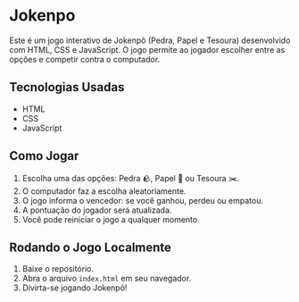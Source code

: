 # Jokenpo
Este é um jogo interativo de Jokenpô (Pedra, Papel e Tesoura) desenvolvido com HTML, CSS e JavaScript. O jogo permite ao jogador escolher entre as opções e competir contra o computador.

## Tecnologias Usadas
- HTML
- CSS
- JavaScript

## Como Jogar
1. Escolha uma das opções: Pedra 🪨, Papel 🧻 ou Tesoura ✂️.
2. O computador faz a escolha aleatoriamente.
3. O jogo informa o vencedor: se você ganhou, perdeu ou empatou.
4. A pontuação do jogador será atualizada.
5. Você pode reiniciar o jogo a qualquer momento.

## Rodando o Jogo Localmente
1. Baixe o repositório.
2. Abra o arquivo `index.html` em seu navegador.
3. Divirta-se jogando Jokenpô!
